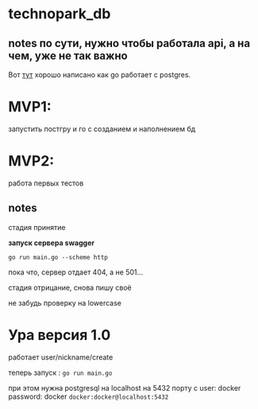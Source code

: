 # technopark_db



## notes по сути, нужно чтобы работала api, а на чем, уже не так важно

Вот [тут](https://astaxie.gitbooks.io/build-web-application-with-golang/en/05.4.html) хорошо написано как go работает с postgres. 

# MVP1:
запустить постгру и го с созданием и наполнением бд

# MVP2: 
работа первых тестов




## notes 

стадия принятие

**запуск сервера swagger** 
```
go run main.go --scheme http
```

пока что, сервер отдает 404, а не 501...


стадия отрицание, снова пишу своё

не забудь проверку на lowercase

# Ура версия 1.0
работает user/nickname/create

теперь запуск :
`go run main.go`

при этом нужна postgresql на localhost на 5432 порту с user: docker password: docker 
`docker:docker@localhost:5432`
